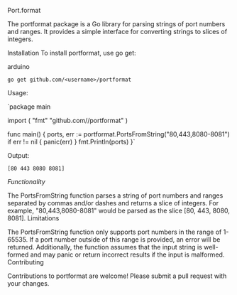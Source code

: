 Port.format

The portformat package is a Go library for parsing strings of port numbers and ranges. It provides a simple interface for converting strings to slices of integers.


Installation
To install portformat, use go get:

arduino

`go get github.com/<username>/portformat`

Usage:

`package main

import (
	"fmt"
	"github.com/<username>/portformat"
)

func main() {
	ports, err := portformat.PortsFromString("80,443,8080-8081")
	if err != nil {
		panic(err)
	}
	fmt.Println(ports)
}`

Output:

`[80 443 8080 8081]`

*Functionality*

The PortsFromString function parses a string of port numbers and ranges separated by commas and/or dashes and returns a slice of integers. For example, "80,443,8080-8081" would be parsed as the slice [80, 443, 8080, 8081].
Limitations

The PortsFromString function only supports port numbers in the range of 1-65535. If a port number outside of this range is provided, an error will be returned. Additionally, the function assumes that the input string is well-formed and may panic or return incorrect results if the input is malformed.
Contributing

Contributions to portformat are welcome! Please submit a pull request with your changes.
